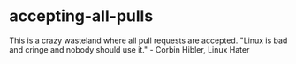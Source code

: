 # accepting-all-pulls
This is a crazy wasteland where all pull requests are accepted.
"Linux is bad and cringe and nobody should use it." - Corbin Hibler, Linux Hater
